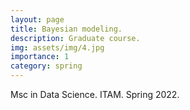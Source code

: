 ```yaml
---
layout: page
title: Bayesian modeling. 
description: Graduate course. 
img: assets/img/4.jpg
importance: 1
category: spring
---
```


Msc in Data Science. ITAM. Spring 2022.
